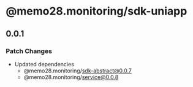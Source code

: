 # @memo28.monitoring/sdk-uniapp

## 0.0.1

### Patch Changes

- Updated dependencies
  - @memo28.monitoring/sdk-abstract@0.0.7
  - @memo28.monitoring/service@0.0.8
